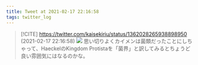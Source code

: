 ```yaml
---
title: Tweet at 2021-02-17 22:16:58
tags: twitter_log
---
```


> [!CITE] https://twitter.com/kaisekiriu/status/1362028265938898950 (2021-02-17 22:16:58)
> ![](https://twitter.com/kaisekiriu/status/1362028265938898950)
> 思い切りよくカイメンは菌類だったことにしちゃって、HaeckelのKingdom Protistaを「菌界」と訳してみるとちょうど良い雰囲気にはなるのかな。
